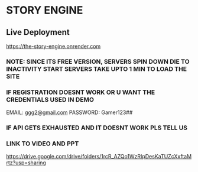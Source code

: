 # STORY ENGINE

## Live Deployment
https://the-story-engine.onrender.com
### NOTE: SINCE ITS FREE VERSION, SERVERS SPIN DOWN DIE TO INACTIVITY START SERVERS TAKE UPTO 1 MIN TO LOAD THE SITE

### IF REGISTRATION DOESNT WORK OR U WANT THE CREDENTIALS USED IN DEMO
EMAIL: ggg2@gmail.com
PASSWORD: Gamer123##

### IF API GETS EXHAUSTED AND IT DOESNT WORK PLS TELL US

### LINK TO VIDEO AND PPT
https://drive.google.com/drive/folders/1rcR_AZQo1WzRIpDesKaTUZcXxftaMrtz?usp=sharing

